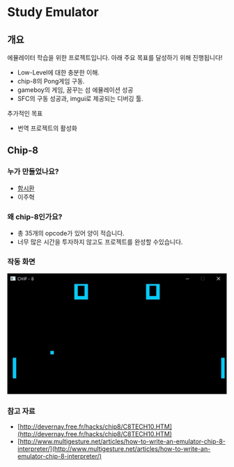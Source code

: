 # Study Emulator

## 개요

에뮬레이터 학습을 위한 프로젝트입니다. 아래 주요 목표를 달성하기 위해 진행됩니다!

- Low-Level에 대한 충분한 이해.
- chip-8의 Pong게임 구동.
- gameboy의 게임, 꿈꾸는 섬 에뮬레이션 성공
- SFC의 구동 성공과, imgui로 제공되는 디버깅 툴.

추가적인 목표

- 번역 프로젝트의 활성화

## Chip-8

### 누가 만들었나요?

- [함시환](https://github.com/JJhuk/study_emu/commits?author=ffdd270)
- 이주혁

### 왜 chip-8인가요?

- 총 35개의 opcode가 있어 양이 적습니다.
- 너무 많은 시간을 투자하지 않고도 프로젝트를 완성할 수있습니다.

### 작동 화면


![ex_screenshot](./README/Untitled.png)


### 참고 자료

- [http://devernay.free.fr/hacks/chip8/C8TECH10.HTM](http://devernay.free.fr/hacks/chip8/C8TECH10.HTM)
- [http://www.multigesture.net/articles/how-to-write-an-emulator-chip-8-interpreter/](http://www.multigesture.net/articles/how-to-write-an-emulator-chip-8-interpreter/)
